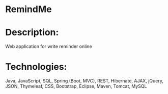 # RemindMe
# Description: 
Web application for write reminder online
# Technologies: 
Java, JavaScript, SQL, Spring (Boot, MVC), REST, Hibernate, AJAX, jQuery, JSON, Thymeleaf, CSS, Bootstrap, Eclipse, Maven, Tomcat, MySQL

